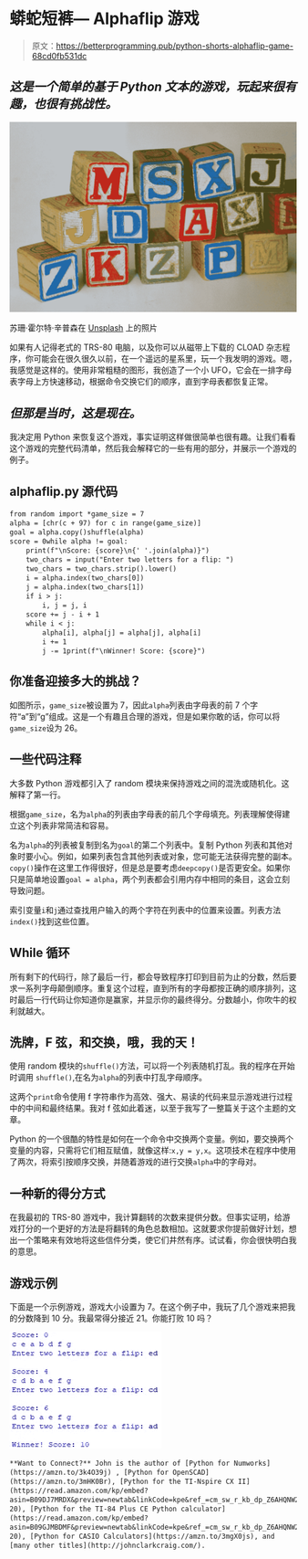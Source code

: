 # 蟒蛇短裤— Alphaflip 游戏

> 原文：<https://betterprogramming.pub/python-shorts-alphaflip-game-68cd0fb531dc>

## *这是一个简单的基于 Python 文本的游戏，玩起来很有趣，也很有挑战性。*

![](img/133b8c311d5f009cd3b4cce8838a8a3b.png)

苏珊·霍尔特·辛普森在 [Unsplash](https://unsplash.com?utm_source=medium&utm_medium=referral) 上的照片

如果有人记得老式的 TRS-80 电脑，以及你可以从磁带上下载的 CLOAD 杂志程序，你可能会在很久很久以前，在一个遥远的星系里，玩一个我发明的游戏。嗯，我感觉是这样的。使用非常粗糙的图形，我创造了一个小 UFO，它会在一排字母表字母上方快速移动，根据命令交换它们的顺序，直到字母表都恢复正常。

## ***但那是当时，这是现在。***

我决定用 Python 来恢复这个游戏，事实证明这样做很简单也很有趣。让我们看看这个游戏的完整代码清单，然后我会解释它的一些有用的部分，并展示一个游戏的例子。

## alphaflip.py 源代码

```
from random import *game_size = 7
alpha = [chr(c + 97) for c in range(game_size)]
goal = alpha.copy()shuffle(alpha)
score = 0while alpha != goal:
    print(f"\nScore: {score}\n{' '.join(alpha)}")
    two_chars = input("Enter two letters for a flip: ")
    two_chars = two_chars.strip().lower()
    i = alpha.index(two_chars[0])
    j = alpha.index(two_chars[1])
    if i > j:
        i, j = j, i
    score += j - i + 1
    while i < j:
        alpha[i], alpha[j] = alpha[j], alpha[i]
        i += 1
        j -= 1print(f"\nWinner! Score: {score}")
```

## 你准备迎接多大的挑战？

如图所示，`game_size`被设置为 7，因此`alpha`列表由字母表的前 7 个字符“a”到“g”组成。这是一个有趣且合理的游戏，但是如果你敢的话，你可以将`game_size`设为 26。

## 一些代码注释

大多数 Python 游戏都引入了 random 模块来保持游戏之间的混洗或随机化。这解释了第一行。

根据`game_size`，名为`alpha`的列表由字母表的前几个字母填充。列表理解使得建立这个列表非常简洁和容易。

名为`alpha`的列表被复制到名为`goal`的第二个列表中。复制 Python 列表和其他对象时要小心。例如，如果列表包含其他列表或对象，您可能无法获得完整的副本。`copy()`操作在这里工作得很好，但是总是要考虑`deepcopy()`是否更安全。如果你只是简单地设置`goal = alpha`，两个列表都会引用内存中相同的条目，这会立刻导致问题。

索引变量`i`和`j`通过查找用户输入的两个字符在列表中的位置来设置。列表方法`index()`找到这些位置。

## While 循环

所有剩下的代码行，除了最后一行，都会导致程序打印到目前为止的分数，然后要求一系列字母颠倒顺序。重复这个过程，直到所有的字母都按正确的顺序排列，这时最后一行代码让你知道你是赢家，并显示你的最终得分。分数越小，你吹牛的权利就越大。

## 洗牌，F 弦，和交换，哦，我的天！

使用 random 模块的`shuffle()`方法，可以将一个列表随机打乱。我的程序在开始时调用 `shuffle()`,在名为`alpha`的列表中打乱字母顺序。

这两个`print`命令使用 f 字符串作为高效、强大、易读的代码来显示游戏进行过程中的中间和最终结果。我对 f 弦如此着迷，以至于我写了一整篇关于这个主题的文章。

Python 的一个很酷的特性是如何在一个命令中交换两个变量。例如，要交换两个变量的内容，只需将它们相互赋值，就像这样:`x,y = y,x`。这项技术在程序中使用了两次，将索引按顺序交换，并随着游戏的进行交换`alpha`中的字母对。

## 一种新的得分方式

在我最初的 TRS-80 游戏中，我计算翻转的次数来提供分数。但事实证明，给游戏打分的一个更好的方法是将翻转的角色总数相加。这就要求你提前做好计划，想出一个策略来有效地将这些信件分类，使它们井然有序。试试看，你会很快明白我的意思。

## 游戏示例

下面是一个示例游戏，游戏大小设置为 7。在这个例子中，我玩了几个游戏来把我的分数降到 10 分。我最常得分接近 21。你能打败 10 吗？

![](img/bbce481446467ad3df99059ce80b4a9e.png)

```
**Want to Connect?** John is the author of [Python for Numworks](https://amzn.to/3k4O39j) , [Python for OpenSCAD](https://amzn.to/3mHK0Br), [Python for the TI-Nspire CX II](https://read.amazon.com/kp/embed?asin=B09DJ7MRDX&preview=newtab&linkCode=kpe&ref_=cm_sw_r_kb_dp_Z6AHQNW2MQBZHCNKC38G&tag=solarproud-20), [Python for the TI-84 Plus CE Python calculator](https://read.amazon.com/kp/embed?asin=B09GJMBDMF&preview=newtab&linkCode=kpe&ref_=cm_sw_r_kb_dp_Z6AHQNW2MQBZHCNKC38G&tag=solarproud-20), [Python for CASIO Calculators](https://amzn.to/3mgX0js), and [many other titles](http://johnclarkcraig.com/).
```